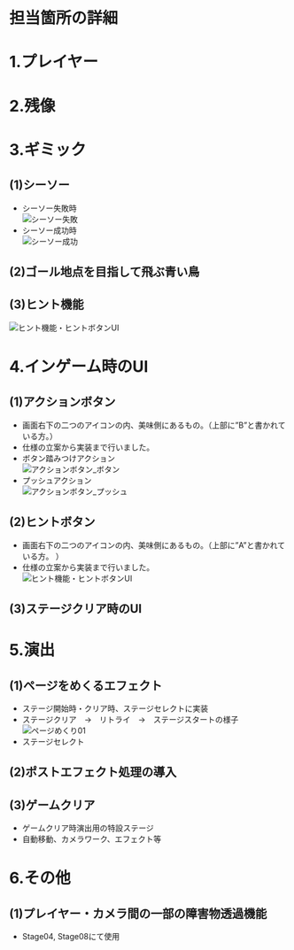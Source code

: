 # 担当箇所の詳細


# 1.プレイヤー


# 2.残像


# 3.ギミック
## (1)シーソー  
- シーソー失敗時  
![シーソー失敗](https://user-images.githubusercontent.com/103874162/212465430-29c21a89-0f07-46aa-8697-f167fdeea87c.gif)
- シーソー成功時  
![シーソー成功](https://user-images.githubusercontent.com/103874162/212465453-a9f4087c-5296-4662-9908-22d9ee633008.gif)

## (2)ゴール地点を目指して飛ぶ青い鳥  
## (3)ヒント機能  
![ヒント機能・ヒントボタンUI](https://user-images.githubusercontent.com/103874162/212466156-352b0ce1-3c49-4313-8362-3316d1b614bc.gif)


# 4.インゲーム時のUI 
## (1)アクションボタン  
- 画面右下の二つのアイコンの内、美味側にあるもの。（上部に”B”と書かれている方。）  
- 仕様の立案から実装まで行いました。  
- ボタン踏みつけアクション  
![アクションボタン_ボタン](https://user-images.githubusercontent.com/103874162/212465727-54ec4128-0a11-4f8d-8c89-8ec2414e741c.gif)  
- プッシュアクション  
![アクションボタン_プッシュ](https://user-images.githubusercontent.com/103874162/212465823-74f7dcc8-ad1d-4b82-8953-38247ca67da2.gif)


## (2)ヒントボタン  
- 画面右下の二つのアイコンの内、美味側にあるもの。（上部に”A”と書かれている方。 ） 
- 仕様の立案から実装まで行いました。  
![ヒント機能・ヒントボタンUI](https://user-images.githubusercontent.com/103874162/212466196-fb61ed41-8811-4b83-a2f8-bbed0cf36305.gif)


## (3)ステージクリア時のUI  


# 5.演出  
## (1)ページをめくるエフェクト  
- ステージ開始時・クリア時、ステージセレクトに実装  
- ステージクリア　→　リトライ　→　ステージスタートの様子  
![ページめくり01](https://user-images.githubusercontent.com/103874162/212466446-17cdf5c6-84c9-4585-a2f1-efc6081dab5a.gif)
- ステージセレクト  

## (2)ポストエフェクト処理の導入  
## (3)ゲームクリア
- ゲームクリア時演出用の特設ステージ  
- 自動移動、カメラワーク、エフェクト等  


# 6.その他
## (1)プレイヤー・カメラ間の一部の障害物透過機能  
- Stage04, Stage08にて使用
